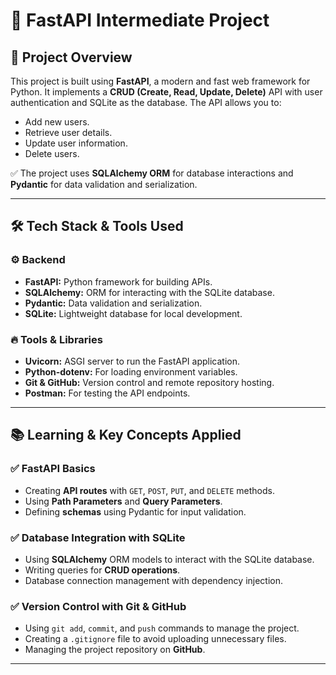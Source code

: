 # 🚀 FastAPI Intermediate Project

## 📌 **Project Overview**
This project is built using **FastAPI**, a modern and fast web framework for Python. It implements a **CRUD (Create, Read, Update, Delete)** API with user authentication and SQLite as the database. The API allows you to:
- Add new users.
- Retrieve user details.
- Update user information.
- Delete users.

✅ The project uses **SQLAlchemy ORM** for database interactions and **Pydantic** for data validation and serialization.

---

## 🛠️ **Tech Stack & Tools Used**

### ⚙️ **Backend**
- **FastAPI:** Python framework for building APIs.
- **SQLAlchemy:** ORM for interacting with the SQLite database.
- **Pydantic:** Data validation and serialization.
- **SQLite:** Lightweight database for local development.

### 🔥 **Tools & Libraries**
- **Uvicorn:** ASGI server to run the FastAPI application.
- **Python-dotenv:** For loading environment variables.
- **Git & GitHub:** Version control and remote repository hosting.
- **Postman:** For testing the API endpoints.

---

## 📚 **Learning & Key Concepts Applied**

### ✅ **FastAPI Basics**
- Creating **API routes** with `GET`, `POST`, `PUT`, and `DELETE` methods.
- Using **Path Parameters** and **Query Parameters**.
- Defining **schemas** using Pydantic for input validation.

### ✅ **Database Integration with SQLite**
- Using **SQLAlchemy** ORM models to interact with the SQLite database.
- Writing queries for **CRUD operations**.
- Database connection management with dependency injection.



### ✅ **Version Control with Git & GitHub**
- Using `git add`, `commit`, and `push` commands to manage the project.
- Creating a `.gitignore` file to avoid uploading unnecessary files.
- Managing the project repository on **GitHub**.

---


